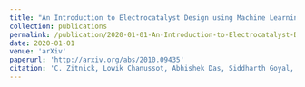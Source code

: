 ```yaml
---
title: "An Introduction to Electrocatalyst Design using Machine Learning for Renewable Energy Storage"
collection: publications
permalink: /publication/2020-01-01-An-Introduction-to-Electrocatalyst-Design-using-Machine-Learning-for-Renewable-Energy-Storage
date: 2020-01-01
venue: 'arXiv'
paperurl: 'http://arxiv.org/abs/2010.09435'
citation: 'C. Zitnick, Lowik Chanussot, Abhishek Das, Siddharth Goyal, Javier Heras-Domingo, Caleb Ho, Weihua Hu, Thibaut Lavril, Aini Palizhati, Morgane Riviere, Muhammed Shuaibi, Anuroop Sriram, <b>Kevin Tran<b>, Brandon Wood, Junwoong Yoon, Devi Parikh, Zachary Ulissi, "An Introduction to Electrocatalyst Design using Machine Learning for Renewable Energy Storage". arxiv.2010.09435, 2020.'
---
```

